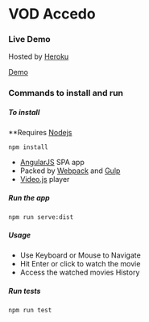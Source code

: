 # VOD Accedo


### Live Demo

Hosted by [Heroku](https://www.heroku.com/)

[Demo](https://vod-accedo.herokuapp.com/)


### Commands to install and run


##### To install

**Requires [Nodejs](https://nodejs.org)

```
npm install
```

* [AngularJS](https://angularjs.org) SPA app
* Packed by [Webpack](https://webpack.js.org/) and [Gulp](http://gulpjs.com)
* [Video.js](http://videojs.com) player


##### Run the app

```
npm run serve:dist
```


##### Usage

* Use Keyboard or Mouse to Navigate
* Hit Enter or click to watch the movie
* Access the watched movies History


##### Run tests

```
npm run test
```
